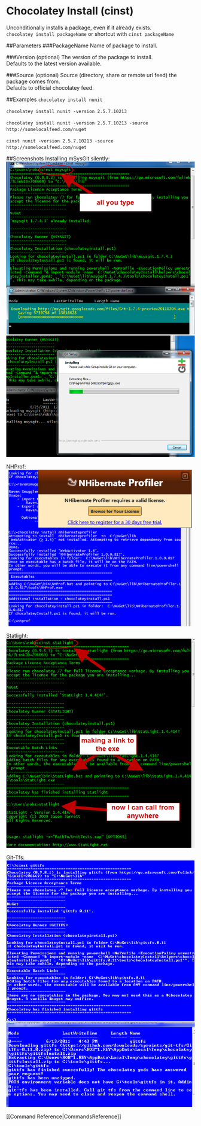 # Chocolatey Install (cinst)
Unconditionally installs a package, even if it already exists.  
`chocolatey install packageName` or shortcut with 
`cinst packageName` 
  
##Parameters
###PackageName
Name of package to install.  
  
###Version (optional)
The version of the package to install.  
Defaults to the latest version available.  
  
###Source (optional)
Source (directory, share or remote url feed) the package comes from.  
Defaults to official chocolatey feed.  
  
##Examples
`chocolatey install nunit`  
  
`chocolatey install nunit -version 2.5.7.10213`  
  
`chocolatey install nunit -version 2.5.7.10213 -source http://somelocalfeed.com/nuget`  
  
`cinst nunit -version 2.5.7.10213 -source http://somelocalfeed.com/nuget`  
  
##Screenshots
Installing mSysGit silently:  
![msysgit](images/msysgit.png "msysgit")  
![msysgit install](images/msysgit2.png "msysgit install")  
  
NHProf:  
![nhprof](images/chocolateynhprofiler.png "nhprof")  
  
Statlight:  
![statlight](images/statlight.png "statlight")  
  
Git-Tfs:  
![git tfs](images/git-tfs.png "git tfs chocolatey")  
![git tfs helper run](images/git-tfs2.png "git tfs chocolatey helper")  
  
[[Command Reference|CommandsReference]]